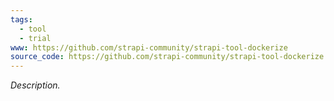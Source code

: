 ```yaml
---
tags:
  - tool
  - trial
www: https://github.com/strapi-community/strapi-tool-dockerize
source_code: https://github.com/strapi-community/strapi-tool-dockerize
---
```

_Description._